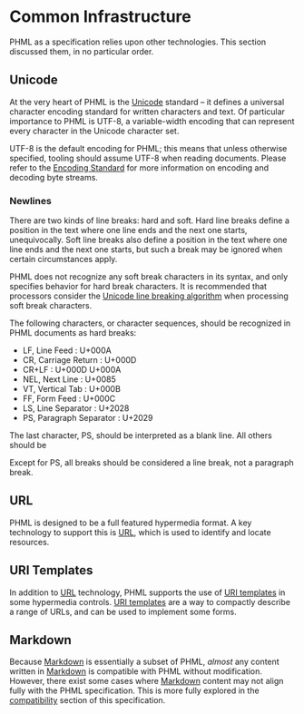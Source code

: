 Common Infrastructure
=====================

PHML as a specification relies upon other technologies. This section discussed them, in no particular order.

Unicode
-------

At the very heart of PHML is the [Unicode] standard – it defines a universal character encoding standard for written characters and text. Of particular importance to PHML is UTF-8, a variable-width encoding that can represent every character in the Unicode character set.

UTF-8 is the default encoding for PHML; this means that unless otherwise specified, tooling should assume UTF-8 when reading documents. Please refer to the [Encoding Standard] for more information on encoding and decoding byte streams.

[Unicode]: http://www.unicode.org/versions/latest/
[Encoding Standard]: http://encoding.spec.whatwg.org/

### Newlines

There are two kinds of line breaks: hard and soft. Hard line breaks define a position in the text where one line ends and the next one starts, unequivocally. Soft line breaks also define a position in the text where one line ends and the next one starts, but such a break may be ignored when certain circumstances apply.

PHML does not recognize any soft break characters in its syntax, and only specifies behavior for hard break characters. It is recommended that processors consider the [Unicode line breaking algorithm][UAX14] when processing soft break characters.

The following characters, or character sequences, should be recognized in PHML documents as hard breaks:

- LF, Line Feed           : U+000A
- CR, Carriage Return     : U+000D
- CR+LF                   : U+000D U+000A
- NEL, Next Line          : U+0085
- VT, Vertical Tab        : U+000B
- FF, Form Feed           : U+000C
- LS, Line Separator      : U+2028
- PS, Paragraph Separator : U+2029

The last character, PS, should be interpreted as a blank line. All others should be 

Except for PS, all breaks should be considered a line break, not a paragraph break.

[UAX14]: http://www.unicode.org/reports/tr14/

URL
---

PHML is designed to be a full featured hypermedia format. A key technology to support this is [URL], which is used to identify and locate resources.

[URL]: http://url.spec.whatwg.org/

URI Templates
-------------

In addition to [URL] technology, PHML supports the use of [URI templates] in some hypermedia controls. [URI templates] are a way to compactly describe a range of URLs, and can be used to implement some forms.

[URI templates]: http://tools.ietf.org/html/rfc6570

Markdown
--------

Because [Markdown] is essentially a subset of PHML, *almost* any content written in [Markdown] is compatible with PHML without modification. However, there exist some cases where [Markdown] content may not align fully with the PHML specification. This is more fully explored in the [compatibility] section of this specification.

[Markdown]:       daringfireball.net/projects/markdown/
[compatibility]:  compatibility.md